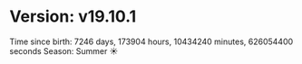 # Version: v19.10.1
Time since birth: 7246 days, 173904 hours, 10434240 minutes, 626054400 seconds
Season: Summer ☀️
